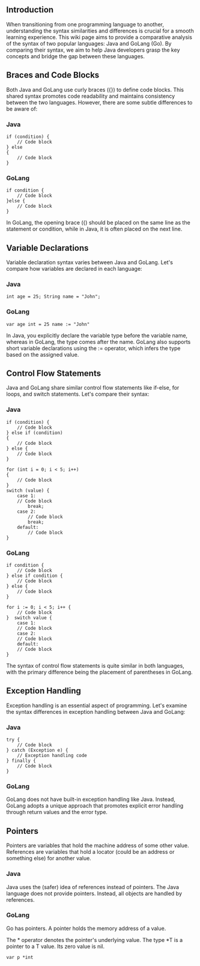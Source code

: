 ## Introduction

When transitioning from one programming language to another, understanding the syntax similarities and differences is crucial for a smooth learning experience. This wiki page aims to provide a comparative analysis of the syntax of two popular languages: Java and GoLang (Go). By comparing their syntax, we aim to help Java developers grasp the key concepts and bridge the gap between these languages.

## Braces and Code Blocks

Both Java and GoLang use curly braces ({}) to define code blocks. This shared syntax promotes code readability and maintains consistency between the two languages. However, there are some subtle differences to be aware of:

### Java


    if (condition) {     
        // Code block 
    } else 
    {    
        // Code block 
    }

### GoLang

    if condition {
        // Code block 
    }else { 
        // Code block 
    }

In GoLang, the opening brace ({) should be placed on the same line as the statement or condition, while in Java, it is often placed on the next line.

## Variable Declarations

Variable declaration syntax varies between Java and GoLang. Let's compare how variables are declared in each language:

### Java

    int age = 25; String name = "John";

### GoLang

    var age int = 25 name := "John"

In Java, you explicitly declare the variable type before the variable name, whereas in GoLang, the type comes after the name. GoLang also supports short variable declarations using the := operator, which infers the type based on the assigned value.

## Control Flow Statements

Java and GoLang share similar control flow statements like if-else, for loops, and switch statements. Let's compare their syntax:

### Java

    if (condition) {    
        // Code block 
    } else if (condition) 
    {     
        // Code block 
    } else {     
        // Code block 
    }  
    
    for (int i = 0; i < 5; i++) 
    {     
        // Code block 
    }  
    switch (value) { 
        case 1:     
        // Code block 
            break;     
        case 2: 
            // Code block
            break;
        default:
            // Code block 
    }

### GoLang

    if condition {
        // Code block 
    } else if condition {    
        // Code block 
    } else {     
        // Code block 
    }  

    for i := 0; i < 5; i++ {     
        // Code block 
    }  switch value {  
        case 1:        
        // Code block     
        case 2:        
        // Code block    
        default:         
        // Code block 
    }

The syntax of control flow statements is quite similar in both languages, with the primary difference being the placement of parentheses in GoLang.

## Exception Handling

Exception handling is an essential aspect of programming. Let's examine the syntax differences in exception handling between Java and GoLang:

### Java
    try {     
        // Code block 
    } catch (Exception e) {     
        // Exception handling code
    } finally {    
        // Code block 
    }

### GoLang

GoLang does not have built-in exception handling like Java. Instead, GoLang adopts a unique approach that promotes explicit error handling through return values and the error type.

## Pointers

Pointers are variables that hold the machine address of some other value. References are variables that hold a locator (could be an address or something else) for another value.

### Java

Java uses the (safer) idea of references instead of pointers. The Java language does not provide pointers. Instead, all objects are handled by references.

### GoLang

Go has pointers. A pointer holds the memory address of a value.

The * operator denotes the pointer's underlying value. The type *T is a pointer to a T value. Its zero value is nil.

    var p *int